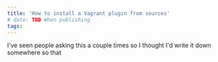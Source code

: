 ```yaml
---
title: 'How to install a Vagrant plugin from sources'
# date: TBD When publishing
tags:
---
```


I've seen people asking this a couple times so I thought I'd write it down somewhere
so that
